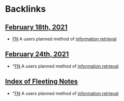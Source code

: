 
# Backlinks
## [February 18th, 2021](<February 18th, 2021.md>)
- [FN](<FN.md>) A users planned method of [information retrieval](<information retrieval.md>)

## [February 24th, 2021](<February 24th, 2021.md>)
- "[FN](<FN.md>) A users planned method of [information retrieval](<information retrieval.md>)

## [Index of Fleeting Notes](<Index of Fleeting Notes.md>)
- "[FN](<FN.md>) A users planned method of [information retrieval](<information retrieval.md>)

